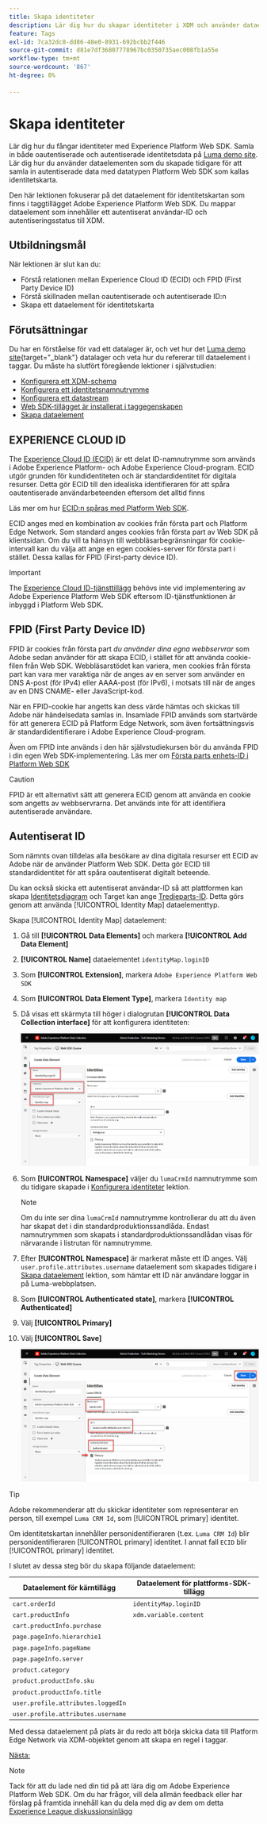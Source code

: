 ```yaml
---
title: Skapa identiteter
description: Lär dig hur du skapar identiteter i XDM och använder dataelementet Identitetskarta för att hämta användar-ID:n. Den här lektionen ingår i självstudiekursen Implementera Adobe Experience Cloud med Web SDK.
feature: Tags
exl-id: 7ca32dc8-dd86-48e0-8931-692bcbb2f446
source-git-commit: d81e7df36807778967bc0350735aec008fb1a55e
workflow-type: tm+mt
source-wordcount: '867'
ht-degree: 0%

---
```


# Skapa identiteter

Lär dig hur du fångar identiteter med Experience Platform Web SDK. Samla in både oautentiserade och autentiserade identitetsdata på [Luma demo site](https://luma.enablementadobe.com/content/luma/us/en.html). Lär dig hur du använder dataelementen som du skapade tidigare för att samla in autentiserade data med datatypen Platform Web SDK som kallas identitetskarta.

Den här lektionen fokuserar på det dataelement för identitetskartan som finns i taggtillägget Adobe Experience Platform Web SDK. Du mappar dataelement som innehåller ett autentiserat användar-ID och autentiseringsstatus till XDM.

## Utbildningsmål

När lektionen är slut kan du:

* Förstå relationen mellan Experience Cloud ID (ECID) och FPID (First Party Device ID)
* Förstå skillnaden mellan oautentiserade och autentiserade ID:n
* Skapa ett dataelement för identitetskarta

## Förutsättningar

Du har en förståelse för vad ett datalager är, och vet hur det [Luma demo site](https://luma.enablementadobe.com/content/luma/us/en.html){target="_blank"} datalager och veta hur du refererar till dataelement i taggar. Du måste ha slutfört föregående lektioner i självstudien:

* [Konfigurera ett XDM-schema](configure-schemas.md)
* [Konfigurera ett identitetsnamnutrymme](configure-identities.md)
* [Konfigurera ett datastream](configure-datastream.md)
* [Web SDK-tillägget är installerat i taggegenskapen](install-web-sdk.md)
* [Skapa dataelement](create-data-elements.md)


## EXPERIENCE CLOUD ID

The [Experience Cloud ID (ECID)](https://experienceleague.adobe.com/docs/experience-platform/identity/ecid.html?lang=en) är ett delat ID-namnutrymme som används i Adobe Experience Platform- och Adobe Experience Cloud-program. ECID utgör grunden för kundidentiteten och är standardidentitet för digitala resurser. Detta gör ECID till den idealiska identifieraren för att spåra oautentiserade användarbeteenden eftersom det alltid finns

<!-- FYI I commented this out because it was breaking the build - Jack
>[!TIP]
>
> When you use the Experience Platform Web SDK to set up Adobe applications on your digital properties, the ECID is generated at the Adobe Edge server level. As such, ECID is not viewable on the client-side network request payload. You can view the ECID by seeing the Preview tab of the network request, or by using the [Adobe Experience Platform Debugger Edge Trace](set-up-analytics.md#experience-cloud-id-validation).
>![View ECID](assets/validate-dev-console-ecid.png)
-->

Läs mer om hur [ECID:n spåras med Platform Web SDK](https://experienceleague.adobe.com/docs/experience-platform/edge/identity/overview.html?lang=en).

ECID anges med en kombination av cookies från första part och Platform Edge Network. Som standard anges cookies från första part av Web SDK på klientsidan. Om du vill ta hänsyn till webbläsarbegränsningar för cookie-intervall kan du välja att ange en egen cookies-server för första part i stället. Dessa kallas för FPID (First-party device ID).

>[!IMPORTANT]
>
>The [Experience Cloud ID-tjänsttillägg](https://exchange.adobe.com/experiencecloud.details.100160.adobe-experience-cloud-id-launch-extension.html) behövs inte vid implementering av Adobe Experience Platform Web SDK eftersom ID-tjänstfunktionen är inbyggd i Platform Web SDK.

## FPID (First Party Device ID)

FPID är cookies från första part _du använder dina egna webbservrar_ som Adobe sedan använder för att skapa ECID, i stället för att använda cookie-filen från Web SDK. Webbläsarstödet kan variera, men cookies från första part kan vara mer varaktiga när de anges av en server som använder en DNS A-post (för IPv4) eller AAAA-post (för IPv6), i motsats till när de anges av en DNS CNAME- eller JavaScript-kod.

När en FPID-cookie har angetts kan dess värde hämtas och skickas till Adobe när händelsedata samlas in. Insamlade FPID används som startvärde för att generera ECID på Platform Edge Network, som även fortsättningsvis är standardidentifierare i Adobe Experience Cloud-program.

Även om FPID inte används i den här självstudiekursen bör du använda FPID i din egen Web SDK-implementering. Läs mer om [Första parts enhets-ID i Platform Web SDK](https://experienceleague.adobe.com/docs/experience-platform/edge/identity/first-party-device-ids.html?lang=en)

>[!CAUTION]
>
> FPID är ett alternativt sätt att generera ECID genom att använda en cookie som angetts av webbservrarna. Det används inte för att identifiera autentiserade användare.

## Autentiserat ID

Som nämnts ovan tilldelas alla besökare av dina digitala resurser ett ECID av Adobe när de använder Platform Web SDK. Detta gör ECID till standardidentitet för att spåra oautentiserat digitalt beteende.

Du kan också skicka ett autentiserat användar-ID så att plattformen kan skapa [Identitetsdiagram](https://experienceleague.adobe.com/docs/platform-learn/tutorials/identities/understanding-identity-and-identity-graphs.html?lang=en) och Target kan ange [Tredjeparts-ID](https://experienceleague.adobe.com/docs/target/using/audiences/visitor-profiles/3rd-party-id.html). Detta görs genom att använda [!UICONTROL Identity Map] dataelementtyp.

Skapa [!UICONTROL Identity Map] dataelement:

1. Gå till **[!UICONTROL Data Elements]** och markera **[!UICONTROL Add Data Element]**

1. **[!UICONTROL Name]** dataelementet `identityMap.loginID`

1. Som **[!UICONTROL Extension]**, markera `Adobe Experience Platform Web SDK`

1. Som **[!UICONTROL Data Element Type]**, markera `Identity map`

1. Då visas ett skärmyta till höger i dialogrutan **[!UICONTROL Data Collection interface]** för att konfigurera identiteten:

   ![Gränssnitt för datainsamling](assets/identity-identityMap-setup.png)

1. Som  **[!UICONTROL Namespace]** väljer du `lumaCrmId` namnutrymme som du tidigare skapade i [Konfigurera identiteter](configure-identities.md) lektion.

   >[!NOTE]
   >
   >    Om du inte ser dina `lumaCrmId` namnutrymme kontrollerar du att du även har skapat det i din standardproduktionssandlåda. Endast namnutrymmen som skapats i standardproduktionssandlådan visas för närvarande i listrutan för namnutrymme.

1. Efter **[!UICONTROL Namespace]** är markerat måste ett ID anges. Välj `user.profile.attributes.username` dataelement som skapades tidigare i [Skapa dataelement](create-data-elements.md#create-data-elements-to-capture-the-data-layer) lektion, som hämtar ett ID när användare loggar in på Luma-webbplatsen.

   <!--  >[!TIP]
    >
    >You can verify the **[!UICONTROL Luma CRM ID]** is collected in a data element on the web property by going to the [Luma Demo site](https://luma.enablementadobe.com/content/luma/us/en.html), logging in, [switching the tag environment](validate-with-debugger.md#use-the-experience-platform-debugger-to-map-to-your-tag-property) to your own, and typing `_satellite.getVar("user.profile.attributes.username")` in the web browser developer console.
    >
    >   ![Data Element  ID ](assets/identity-data-element-customer-id.png)
    -->

1. Som **[!UICONTROL Authenticated state]**, markera **[!UICONTROL Authenticated]**
1. Välj **[!UICONTROL Primary]**

1. Välj **[!UICONTROL Save]**

   ![Gränssnitt för datainsamling](assets/identity-id-namespace.png)

>[!TIP]
>
> Adobe rekommenderar att du skickar identiteter som representerar en person, till exempel `Luma CRM Id`, som [!UICONTROL primary] identitet.
>
> Om identitetskartan innehåller personidentifieraren (t.ex. `Luma CRM Id`) blir personidentifieraren [!UICONTROL primary] identitet. I annat fall `ECID` blir [!UICONTROL primary] identitet.




<!--
1. Once the data element is configured in **[!UICONTROL Data Collection interface]**, it can be tested on the Luma web property like any other Data Element. Enter the following script in the browser developer console
   
   
   ```
   _satellite.getVar('identityMap.loginID')
   ```  

   ![Data Collection interface](assets/identity-consoleIdentityDataElement.png)
   
   >[!NOTE]
   >
   >ECID identifier will NOT populate in the Data Element, as this is configured already with Platform Web SDK.   
-->

I slutet av dessa steg bör du skapa följande dataelement:

| Dataelement för kärntillägg | Dataelement för plattforms-SDK-tillägg |
-----------------------------|-------------------------------
| `cart.orderId` | `identityMap.loginID` |
| `cart.productInfo` | `xdm.variable.content` |
| `cart.productInfo.purchase` | |
| `page.pageInfo.hierarchie1` | |
| `page.pageInfo.pageName` | |
| `page.pageInfo.server` | |
| `product.category` | |
| `product.productInfo.sku` | |
| `product.productInfo.title` | |
| `user.profile.attributes.loggedIn` | |
| `user.profile.attributes.username` | |

Med dessa dataelement på plats är du redo att börja skicka data till Platform Edge Network via XDM-objektet genom att skapa en regel i taggar.

[Nästa: ](create-tag-rule.md)

>[!NOTE]
>
>Tack för att du lade ned din tid på att lära dig om Adobe Experience Platform Web SDK. Om du har frågor, vill dela allmän feedback eller har förslag på framtida innehåll kan du dela med dig av dem om detta [Experience League diskussionsinlägg](https://experienceleaguecommunities.adobe.com/t5/adobe-experience-platform-launch/tutorial-discussion-implement-adobe-experience-cloud-with-web/td-p/444996)
